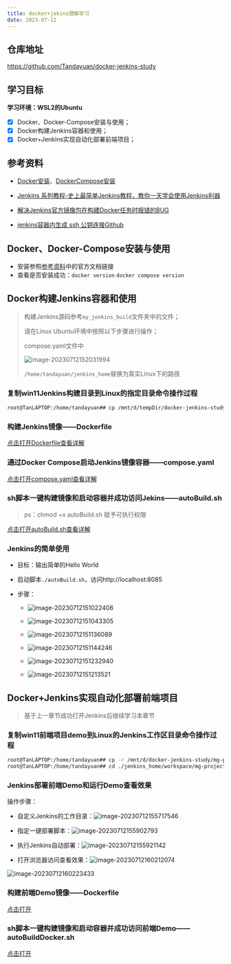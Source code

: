 ```yaml
---
title: docker+jekins理解学习
date: 2023-07-12
---
```

## 仓库地址
https://github.com/Tandayuan/docker-jenkins-study

## 学习目标

**学习环境：WSL2的Ubuntu**

+ [x] Docker、Docker-Compose安装与使用；
+ [x] Docker构建Jenkins容器和使用；
+ [x] Docker+Jenkins实现自动化部署前端项目；

## 参考资料

+ [Docker安装](https://docs.docker.com/engine/install/ubuntu/)、[DockerCompose安装](https://docs.docker.com/compose/install/linux/)

+ [Jenkins 系列教程-史上最简单Jenkins教程，教你一天学会使用Jenkins利器](https://blog.csdn.net/qq_32352777/article/details/109267847)

+ [解决Jenkins官方镜像包在构建Docker任务时报错的BUG](https://www.digitalocean.com/community/questions/docker-lib-x86_64-linux-gnu-libc-so-6-version-glibc_2-32-not-found-required-by-docker-how-to-solve)

+ [jenkins容器内生成 ssh 公钥连接Github](https://juejin.cn/post/6967243012199940110#heading-8)

## Docker、Docker-Compose安装与使用

+ 安装参照<a href="#参考资料">参考资料</a>中的官方文档链接
+ 查看是否安装成功：`docker version` `docker compose version`

## Docker构建Jenkins容器和使用

> 构建Jenkins源码参考`my_jenkins_build`文件夹中的文件；
>
> 请在Linux Ubuntu环境中按照以下步骤进行操作；
>
> compose.yaml文件中
>
> ![image-20230712152031994](images/Readme/image-20230712152031994.png)
>
> `/home/tandayuan/jenkins_home`替换为真实Linux下的路径

### 复制win11Jenkins构建目录到Linux的指定目录命令操作过程

```bash
root@TanLAPTOP:/home/tandayuan## cp /mnt/d/tempDir/docker-jenkins-study/my_jenkins_build .
```

### 构建Jenkins镜像——Dockerfile

[点击打开Dockerfile查看详解](./my_jenkins_build/Dockerfile)

### 通过Docker Compose启动Jenkins镜像容器——compose.yaml

[点击打开compose.yaml查看详解](./my_jenkins_build/compose.yaml)

### sh脚本一键构建镜像和启动容器并成功访问Jekins——autoBuild.sh

> ps：chmod +x autoBuild.sh 赋予可执行权限

[点击打开autoBuild.sh查看详解](./my_jenkins_build/autoBuild.sh)

### Jenkins的简单使用

+ 目标：输出简单的Hello World

+ 启动脚本`./autoBuild.sh`，访问http://localhost:8085

+ 步骤：

  + ![image-20230712151022408](images/Readme/image-20230712151022408.png)
  + ![image-20230712151043305](images/Readme/image-20230712151043305.png)

  + ![image-20230712151136089](images/Readme/image-20230712151136089.png)

  + ![image-20230712151144246](images/Readme/image-20230712151144246.png)

  + ![image-20230712151232940](images/Readme/image-20230712151232940.png)

  + ![image-20230712151213521](images/Readme/image-20230712151213521.png)

## Docker+Jenkins实现自动化部署前端项目

> 基于上一章节成功打开Jenkins后继续学习本章节

### 复制win11前端项目demo到Linux的Jenkins工作区目录命令操作过程

```bash
root@TanLAPTOP:/home/tandayuan## cp -r /mnt/d/docker-jenkins-study/mg-project ./jenkins_home/workspace/mg-project
root@TanLAPTOP:/home/tandayuan## cd ./jenkins_home/workspace/mg-project/
```

### Jenkins部署前端Demo和运行Demo查看效果

操作步骤：

+ 自定义Jenkins的工作目录：![image-20230712155717546](images/Readme/image-20230712155717546.png)

+ 指定一键部署脚本：![image-20230712155902793](images/Readme/image-20230712155902793.png)

+ 执行Jenkins自动部署：![image-20230712155921142](images/Readme/image-20230712155921142.png)

+ 打开浏览器访问查看效果：![image-20230712160212074](images/Readme/image-20230712160212074.png)

![image-20230712160223433](images/Readme/image-20230712160223433.png)

### 构建前端Demo镜像——Dockerfile

[点击打开](./mg-project/Dockerfile)

### sh脚本一键构建镜像和启动容器并成功访问前端Demo——autoBuildDocker.sh

[点击打开](./mg-project/autoBuildDocker.sh)

